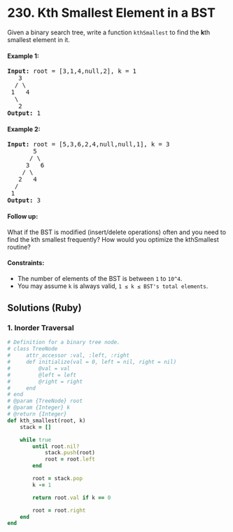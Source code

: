 # 230. Kth Smallest Element in a BST
Given a binary search tree, write a function `kthSmallest` to find the **k**th smallest element in it.

#### Example 1:
<pre>
<b>Input:</b> root = [3,1,4,null,2], k = 1
   3
  / \
 1   4
  \
   2
<b>Output:</b> 1
</pre>

#### Example 2:
<pre>
<b>Input:</b> root = [5,3,6,2,4,null,null,1], k = 3
       5
      / \
     3   6
    / \
   2   4
  /
 1
<b>Output:</b> 3
</pre>

#### Follow up:
What if the BST is modified (insert/delete operations) often and you need to find the kth smallest frequently? How would you optimize the kthSmallest routine?

#### Constraints:
* The number of elements of the BST is between `1` to `10^4`.
* You may assume `k` is always valid, `1 ≤ k ≤ BST's total elements`.

## Solutions (Ruby)

### 1. Inorder Traversal
```Ruby
# Definition for a binary tree node.
# class TreeNode
#     attr_accessor :val, :left, :right
#     def initialize(val = 0, left = nil, right = nil)
#         @val = val
#         @left = left
#         @right = right
#     end
# end
# @param {TreeNode} root
# @param {Integer} k
# @return {Integer}
def kth_smallest(root, k)
    stack = []

    while true
        until root.nil?
            stack.push(root)
            root = root.left
        end

        root = stack.pop
        k -= 1

        return root.val if k == 0

        root = root.right
    end
end
```
